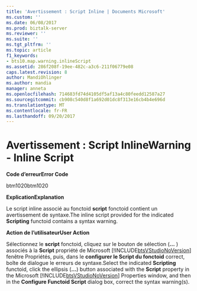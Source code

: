 ```yaml
---
title: 'Avertissement : Script Inline | Documents Microsoft'
ms.custom: ''
ms.date: 06/08/2017
ms.prod: biztalk-server
ms.reviewer: ''
ms.suite: ''
ms.tgt_pltfrm: ''
ms.topic: article
f1_keywords:
- bts10.map.warning.inlineScript
ms.assetid: 286f208f-19ee-482c-a3c6-211f06779e08
caps.latest.revision: 8
author: MandiOhlinger
ms.author: mandia
manager: anneta
ms.openlocfilehash: 714683fd74d4105df5af13a4c80feedd12587a27
ms.sourcegitcommit: cb908c540d8f1a692d01dc8f313e16cb4b4e696d
ms.translationtype: MT
ms.contentlocale: fr-FR
ms.lasthandoff: 09/20/2017
---
```

# <a name="warning---inline-script"></a><span data-ttu-id="833eb-102">Avertissement : Script Inline</span><span class="sxs-lookup"><span data-stu-id="833eb-102">Warning - Inline Script</span></span>
<span data-ttu-id="833eb-103">**Code d’erreur**</span><span class="sxs-lookup"><span data-stu-id="833eb-103">**Error Code**</span></span>  
  
 <span data-ttu-id="833eb-104">btm1020</span><span class="sxs-lookup"><span data-stu-id="833eb-104">btm1020</span></span>  
  
 <span data-ttu-id="833eb-105">**Explication**</span><span class="sxs-lookup"><span data-stu-id="833eb-105">**Explanation**</span></span>  
  
 <span data-ttu-id="833eb-106">Le script inline associé au fonctoid **script** fonctoid contient un avertissement de syntaxe.</span><span class="sxs-lookup"><span data-stu-id="833eb-106">The inline script provided for the indicated **Scripting** functoid contains a syntax warning.</span></span>  
  
 <span data-ttu-id="833eb-107">**Action de l’utilisateur**</span><span class="sxs-lookup"><span data-stu-id="833eb-107">**User Action**</span></span>  
  
 <span data-ttu-id="833eb-108">Sélectionnez le **script** fonctoid, cliquez sur le bouton de sélection (**...** ) associés à la **Script** propriété de Microsoft [!INCLUDE[btsVStudioNoVersion](../includes/btsvstudionoversion-md.md)] fenêtre Propriétés, puis, dans le **configurer le Script du fonctoid** correct, boîte de dialogue le erreurs de syntaxe.</span><span class="sxs-lookup"><span data-stu-id="833eb-108">Select the indicated **Scripting** functoid, click the ellipsis (**...**) button associated with the **Script** property in the Microsoft [!INCLUDE[btsVStudioNoVersion](../includes/btsvstudionoversion-md.md)] Properties window, and then in the **Configure Functoid Script** dialog box, correct the syntax warning(s).</span></span>